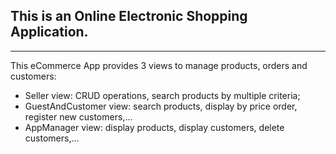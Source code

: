 ## This is an Online Electronic Shopping Application.
---
This eCommerce App provides 3 views to manage products, orders and customers:
+ Seller view: CRUD operations, search products by multiple criteria;
+ GuestAndCustomer view: search products, display by price order, register new customers,...
+ AppManager view: display products, display customers, delete customers,...
